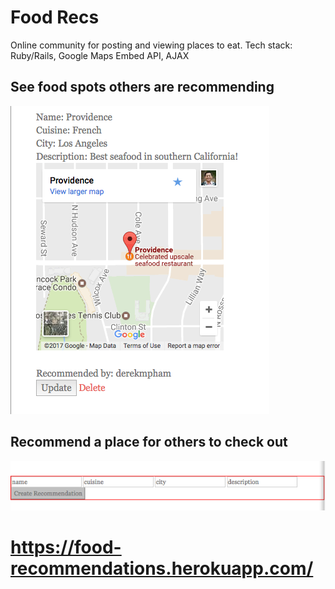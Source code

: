 # Food Recs

Online community for posting and viewing places to eat. Tech stack: Ruby/Rails, Google Maps Embed API, AJAX

## See food spots others are recommending

![alt tag](https://github.com/derekmpham/food-recommendations/blob/master/view-rec.png)


## Recommend a place for others to check out

![alt tag](https://github.com/derekmpham/food-recommendations/blob/master/create-rec.png)


# https://food-recommendations.herokuapp.com/
